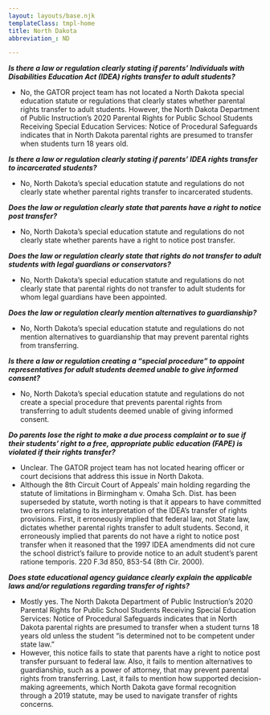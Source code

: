 ```yaml
---
layout: layouts/base.njk
templateClass: tmpl-home
title: North Dakota
abbreviation_: ND

---
```

**_Is there a law or regulation clearly stating if parents’ Individuals with Disabilities Education Act (IDEA) rights transfer to adult students?_**

* No, the GATOR project team has not located a North Dakota special education statute or regulations that clearly states whether parental rights transfer to adult students. However, the North Dakota Department of Public Instruction’s 2020 Parental Rights for Public School Students Receiving Special Education Services:  Notice of Procedural Safeguards indicates that in North Dakota parental rights are presumed to transfer when students turn 18 years old.

**_Is there a law or regulation clearly stating if parents’ IDEA rights transfer to incarcerated students?_**

* No, North Dakota’s special education statute and regulations do not clearly state whether parental rights transfer to incarcerated students.

**_Does the law or regulation clearly state that parents have a right to notice post transfer?_**

* No, North Dakota’s special education statute and regulations do not clearly state whether parents have a right to notice post transfer.

**_Does the law or regulation clearly state that rights do not transfer to adult students with legal guardians or conservators?_**

* No, North Dakota’s special education statute and regulations do not clearly state that parental rights do not transfer to adult students for whom legal guardians have been appointed.

**_Does the law or regulation clearly mention alternatives to guardianship?_**

* No, North Dakota’s special education statute and regulations do not mention alternatives to guardianship that may prevent parental rights from transferring.

**_Is there a law or regulation creating a “special procedure” to appoint representatives for adult students deemed unable to give informed consent?_**

* No, North Dakota’s special education statute and regulations do not create a special procedure that prevents parental rights from transferring to adult students deemed unable of giving informed consent.

**_Do parents lose the right to make a due process complaint or to sue if their students’ right to a free, appropriate public education (FAPE) is violated if their rights transfer?_**

* Unclear. The GATOR project team has not located hearing officer or court decisions that address this issue in North Dakota.
* Although the 8th Circuit Court of Appeals’ main holding regarding the statute of limitations in Birmingham v. Omaha Sch. Dist. has been superseded by statute, worth noting is that it appears to have committed two errors relating to its interpretation of the IDEA’s transfer of rights provisions. First, it erroneously implied that federal law, not State law, dictates whether parental rights transfer to adult students. Second, it erroneously implied that parents do not have a right to notice post transfer when it reasoned that the 1997 IDEA amendments did not cure the school district’s failure to provide notice to an adult student’s parent ratione temporis. 220 F.3d 850, 853-54 (8th Cir. 2000).

**_Does state educational agency guidance clearly explain the applicable laws and/or regulations regarding transfer of rights?_**

* Mostly yes. The North Dakota Department of Public Instruction’s 2020 Parental Rights for Public School Students Receiving Special Education Services:  Notice of Procedural Safeguards indicates that in North Dakota parental rights are presumed to transfer when a student turns 18 years old unless the student “is determined not to be competent under state law.”
* However, this notice fails to state that parents have a right to notice post transfer pursuant to federal law. Also, it fails to mention alternatives to guardianship, such as a power of attorney, that may prevent parental rights from transferring. Last, it fails to mention how supported decision-making agreements, which North Dakota gave formal recognition through a 2019 statute, may be used to navigate transfer of rights concerns.
